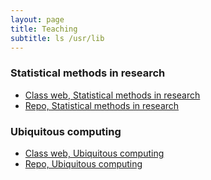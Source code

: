 ```yaml
---
layout: page
title: Teaching
subtitle: ls /usr/lib
---
```

### Statistical methods in research
- [Class web, Statistical methods in research](https://cpl.uh.edu/index.php/courses/29-statistical-methods-in-research)
- [Repo, Statistical methods in research](https://github.com/vvzhukov/COSC6323_public_files)

### Ubiquitous computing
- [Class web, Ubiquitous computing](https://cpl.uh.edu/index.php/courses/28-ubiquitous-computing)
- [Repo, Ubiquitous computing](https://github.com/vvzhukov/COSC4355_public_files)